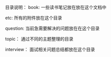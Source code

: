 目录说明：
book: 一些读书笔记放在放在这个文档中

etc: 所有的附件放在这个目录

question: 当前急需要解决的问题放在在这个目录

topic： 通过不同的主题整理的目录

interview： 面试相关问题总结都放在这个目录
